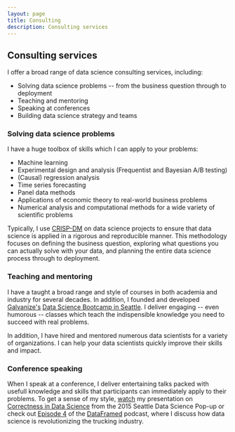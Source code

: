 ```yaml
---
layout: page
title: Consulting
description: Consulting services
---
```


##  Consulting services

I offer a broad range of data science consulting services, including:

* Solving data science problems -- from the business question through to deployment
* Teaching and mentoring
* Speaking at conferences
* Building data science strategy and teams


###  Solving data science problems


I have a huge toolbox of skills which I can apply to your problems:

* Machine learning
* Experimental design and analysis (Frequentist and Bayesian A/B testing)
* (Causal) regression analysis
* Time series forecasting
* Panel data methods
* Applications of economic theory to real-world business problems
* Numerical analysis and computational methods for a wide variety of scientific problems


Typically, I use [CRISP-DM](https://en.wikipedia.org/wiki/Cross-industry_standard_process_for_data_mining)
on data science projects to ensure that data science is applied in a rigorous
and reproducible manner. This methodology focuses on defining the business question, exploring what questions
you can actually solve with your data, and planning the entire data science process through to deployment.


###  Teaching and mentoring

I have a taught a broad range and style of courses in both academia and industry for several decades.
In addition, I founded and developed [Galvanize's](https://www.galvanize.com)
[Data Science Bootcamp in Seattle](https://www.galvanize.com/seattle/data-science). I deliver
engaging -- even humorous -- classes which teach the indispensible knowledge you need to succeed
with real problems.

In addition, I have hired and mentored numerous data scientists for a variety of organizations.
I can help your data scientists quickly improve their skills and impact.


###  Conference speaking

When I speak at a conference, I deliver entertaining talks packed with usefull knowledge and
skills that participants can immediately apply to their problems. To get a sense of my style,
[watch](https://youtu.be/kex-UXZTGU4)
my presentation on [Correctness in Data Science](https://youtu.be/kex-UXZTGU4)
from the 2015 Seattle Data Science Pop-up or check out
[Episode 4](https://www.datacamp.com/community/podcast/data-science-trucking-revolution) of
the [DataFramed](https://www.datacamp.com/community/podcast) podcast, where I discuss
how data science is revolutionizing the trucking industry.
